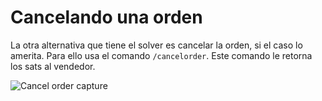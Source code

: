 # Cancelando una orden

La otra alternativa que tiene el solver es cancelar la orden, si el caso lo amerita. Para ello usa el comando `/cancelorder`. Este comando le retorna los sats al vendedor.

![Cancel order capture](./assets/images/cancelorder-pendiente.png)
